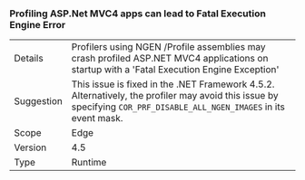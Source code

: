 ### Profiling ASP.Net MVC4 apps can lead to Fatal Execution Engine Error

|   |   |
|---|---|
|Details|Profilers using NGEN /Profile assemblies may crash profiled ASP.NET MVC4 applications on startup with a &#39;Fatal Execution Engine Exception&#39;|
|Suggestion|This issue is fixed in the .NET Framework 4.5.2. Alternatively, the profiler may avoid this issue by specifying <code>COR_PRF_DISABLE_ALL_NGEN_IMAGES</code> in its event mask.|
|Scope|Edge|
|Version|4.5|
|Type|Runtime|

